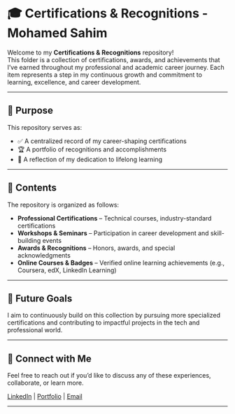 
# 🎓 Certifications & Recognitions - Mohamed Sahim

Welcome to my **Certifications & Recognitions** repository!  
This folder is a collection of certifications, awards, and achievements that I’ve earned throughout my professional and academic career journey. Each item represents a step in my continuous growth and commitment to learning, excellence, and career development.

---

## 📌 Purpose

This repository serves as:

- ✅ A centralized record of my career-shaping certifications  
- 🏆 A portfolio of recognitions and accomplishments  
- 🌱 A reflection of my dedication to lifelong learning  

---

## 📁 Contents

The repository is organized as follows:

- **Professional Certifications** – Technical courses, industry-standard certifications  
- **Workshops & Seminars** – Participation in career development and skill-building events  
- **Awards & Recognitions** – Honors, awards, and special acknowledgments  
- **Online Courses & Badges** – Verified online learning achievements (e.g., Coursera, edX, LinkedIn Learning)

---

## 🧭 Future Goals

I aim to continuously build on this collection by pursuing more specialized certifications and contributing to impactful projects in the tech and professional world.

---

## 🤝 Connect with Me

Feel free to reach out if you’d like to discuss any of these experiences, collaborate, or learn more.

[LinkedIn](https://www.linkedin.com/in/mohamed-sahim-970a9a208/) | [Portfolio](https://sahimportfolio.framer.website/) | [Email](mailto:sahim1004@hotmail.com)

---



